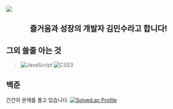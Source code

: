 <img src="https://capsule-render.vercel.app/api?type=waving&height=300&color=gradient&text=안녕하세요&section=header&reversal=false&textBg=false&fontAlignY=40&desc=반갑습니다!&descSize=40"/>

<div align ="center">
  <h2>즐거움과 성장의 개발자 김민수라고 합니다!</h3> 
</div>

그외 쓸줄 아는 것
-------------

>![JavaScript](https://img.shields.io/badge/JavaScript-F7DF1E.svg?&style=for-the-badge&logo=JavaScript&logoColor=white)
>![CSS3](https://img.shields.io/badge/CSS3-1572B6.svg?&style=for-the-badge&logo=CSS3&logoColor=white)
>


백준
-------------
간간히 문제를 풀고 있습니다.
[![Solved.ac Profile](http://mazassumnida.wtf/api/v2/generate_badge?boj=zminsu5)](https://solved.ac/zminsu5/)
